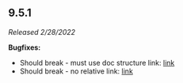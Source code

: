 ## 9.5.1

_Released 2/28/2022_

**Bugfixes:**

- Should break - must use doc structure link:
  [link](https://docs.cypress.io/guides/getting-started/installing-cypress#Install-pre-release-version)
- Should break - no relative link:
  [link](../guides/component-testing/framework-configuration.md)
